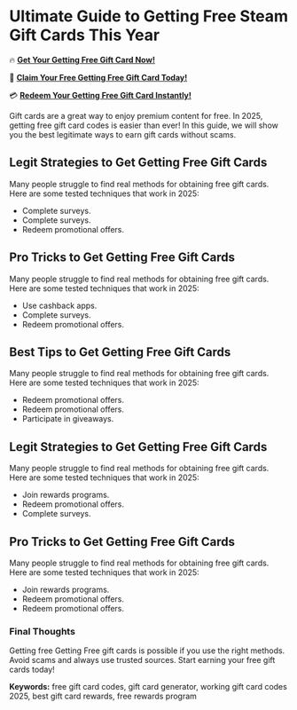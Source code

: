 # Ultimate Guide to Getting Free Steam Gift Cards This Year

🔥 **[Get Your Getting Free Gift Card Now!](https://www.apkhub.site/)**  

🎁 **[Claim Your Free Getting Free Gift Card Today!](https://www.apkhub.site/)**  

💳 **[Redeem Your Getting Free Gift Card Instantly!](https://www.apkhub.site/)**  

Gift cards are a great way to enjoy premium content for free. In 2025, getting free gift card codes is easier than ever! In this guide, we will show you the best legitimate ways to earn gift cards without scams.

## Legit Strategies to Get Getting Free Gift Cards

Many people struggle to find real methods for obtaining free gift cards. Here are some tested techniques that work in 2025:

- Complete surveys.
- Complete surveys.
- Redeem promotional offers.

## Pro Tricks to Get Getting Free Gift Cards

Many people struggle to find real methods for obtaining free gift cards. Here are some tested techniques that work in 2025:

- Use cashback apps.
- Complete surveys.
- Redeem promotional offers.

## Best Tips to Get Getting Free Gift Cards

Many people struggle to find real methods for obtaining free gift cards. Here are some tested techniques that work in 2025:

- Redeem promotional offers.
- Redeem promotional offers.
- Participate in giveaways.

## Legit Strategies to Get Getting Free Gift Cards

Many people struggle to find real methods for obtaining free gift cards. Here are some tested techniques that work in 2025:

- Join rewards programs.
- Redeem promotional offers.
- Complete surveys.

## Pro Tricks to Get Getting Free Gift Cards

Many people struggle to find real methods for obtaining free gift cards. Here are some tested techniques that work in 2025:

- Join rewards programs.
- Redeem promotional offers.
- Redeem promotional offers.

### Final Thoughts

Getting free Getting Free gift cards is possible if you use the right methods. Avoid scams and always use trusted sources. Start earning your free gift cards today!

**Keywords:** free gift card codes, gift card generator, working gift card codes 2025, best gift card rewards, free rewards program
